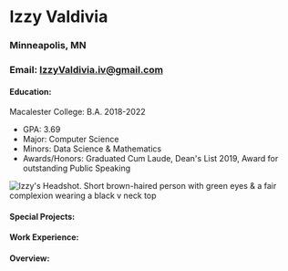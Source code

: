 # Izzy Valdivia

### Minneapolis, MN 
### Email: IzzyValdivia.iv@gmail.com


#### Education:
Macalester College: B.A. 2018-2022
- GPA: 3.69
- Major: Computer Science
- Minors: Data Science & Mathematics
- Awards/Honors: Graduated Cum Laude, Dean's List 2019, Award for outstanding Public Speaking

![Izzy's Headshot. Short brown-haired person with green eyes & a fair complexion wearing a black v neck top](/assets/images/izzyHeadshot.jpeg)

#### Special Projects: 


#### Work Experience: 


#### Overview: 
